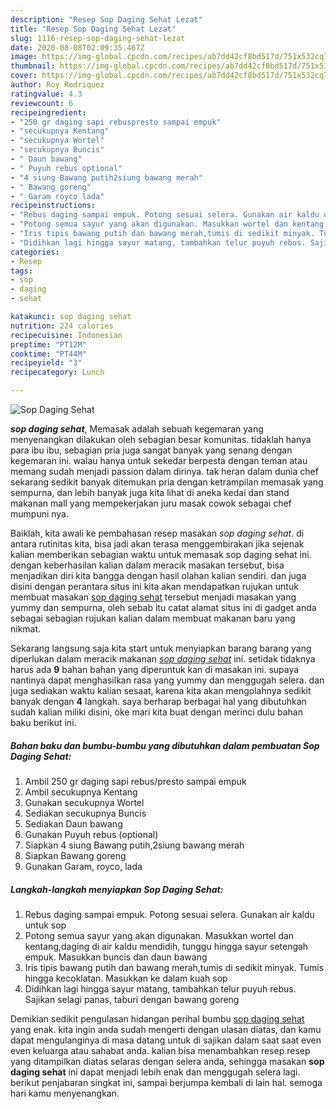 ```yaml
---
description: "Resep Sop Daging Sehat Lezat"
title: "Resep Sop Daging Sehat Lezat"
slug: 1116-resep-sop-daging-sehat-lezat
date: 2020-08-08T02:09:35.467Z
image: https://img-global.cpcdn.com/recipes/ab7dd42cf8bd517d/751x532cq70/sop-daging-sehat-foto-resep-utama.jpg
thumbnail: https://img-global.cpcdn.com/recipes/ab7dd42cf8bd517d/751x532cq70/sop-daging-sehat-foto-resep-utama.jpg
cover: https://img-global.cpcdn.com/recipes/ab7dd42cf8bd517d/751x532cq70/sop-daging-sehat-foto-resep-utama.jpg
author: Roy Rodriquez
ratingvalue: 4.3
reviewcount: 6
recipeingredient:
- "250 gr daging sapi rebuspresto sampai empuk"
- "secukupnya Kentang"
- "secukupnya Wortel"
- "secukupnya Buncis"
- " Daun bawang"
- " Puyuh rebus optional"
- "4 siung Bawang putih2siung bawang merah"
- " Bawang goreng"
- " Garam royco lada"
recipeinstructions:
- "Rebus daging sampai empuk. Potong sesuai selera. Gunakan air kaldu untuk sop"
- "Potong semua sayur yang akan digunakan. Masukkan wortel dan kentang,daging di air kaldu mendidih, tunggu hingga sayur setengah empuk. Masukkan buncis dan daun bawang"
- "Iris tipis bawang putih dan bawang merah,tumis di sedikit minyak. Tumis hingga kecoklatan. Masukkan ke dalam kuah sop"
- "Didihkan lagi hingga sayur matang, tambahkan telur puyuh rebus. Sajikan selagi panas, taburi dengan bawang goreng"
categories:
- Resep
tags:
- sop
- daging
- sehat

katakunci: sop daging sehat 
nutrition: 224 calories
recipecuisine: Indonesian
preptime: "PT12M"
cooktime: "PT44M"
recipeyield: "3"
recipecategory: Lunch

---
```



![Sop Daging Sehat](https://img-global.cpcdn.com/recipes/ab7dd42cf8bd517d/751x532cq70/sop-daging-sehat-foto-resep-utama.jpg)

<b><i>sop daging sehat</i></b>, Memasak adalah sebuah kegemaran yang menyenangkan dilakukan oleh sebagian besar komunitas. tidaklah hanya para ibu ibu, sebagian pria juga sangat banyak yang senang dengan kegemaran ini. walau hanya untuk sekedar berpesta dengan teman atau memang sudah menjadi passion dalam dirinya. tak heran dalam dunia chef sekarang sedikit banyak ditemukan pria dengan ketrampilan memasak yang sempurna, dan lebih banyak juga kita lihat di aneka kedai dan stand makanan mall yang mempekerjakan juru masak cowok sebagai chef mumpuni nya.

Baiklah, kita awali ke pembahasan resep masakan <i>sop daging sehat</i>. di antara rutinitas kita, bisa jadi akan terasa menggembirakan jika sejenak kalian memberikan sebagian waktu untuk memasak sop daging sehat ini. dengan keberhasilan kalian dalam meracik masakan tersebut, bisa menjadikan diri kita bangga dengan hasil olahan kalian sendiri. dan juga disini dengan perantara situs ini kita akan mendapatkan rujukan untuk membuat masakan <u>sop daging sehat</u> tersebut menjadi masakan yang yummy dan sempurna, oleh sebab itu catat alamat situs ini di gadget anda sebagai sebagian rujukan kalian dalam membuat makanan baru yang nikmat.




Sekarang langsung saja kita start untuk menyiapkan barang barang yang diperlukan dalam meracik makanan <u><i>sop daging sehat</i></u> ini. setidak tidaknya harus ada <b>9</b> bahan bahan yang diperuntuk kan di masakan ini. supaya nantinya dapat menghasilkan rasa yang yummy dan menggugah selera. dan juga sediakan waktu kalian sesaat, karena kita akan mengolahnya sedikit banyak dengan <b>4</b> langkah. saya berharap berbagai hal yang dibutuhkan sudah kalian miliki disini, oke mari kita buat dengan merinci dulu bahan baku berikut ini.

<!--inarticleads1-->

##### Bahan baku dan bumbu-bumbu yang dibutuhkan dalam pembuatan Sop Daging Sehat:

1. Ambil 250 gr daging sapi rebus/presto sampai empuk
1. Ambil secukupnya Kentang
1. Gunakan secukupnya Wortel
1. Sediakan secukupnya Buncis
1. Sediakan  Daun bawang
1. Gunakan  Puyuh rebus (optional)
1. Siapkan 4 siung Bawang putih,2siung bawang merah
1. Siapkan  Bawang goreng
1. Gunakan  Garam, royco, lada




<!--inarticleads2-->

##### Langkah-langkah menyiapkan Sop Daging Sehat:

1. Rebus daging sampai empuk. Potong sesuai selera. Gunakan air kaldu untuk sop
1. Potong semua sayur yang akan digunakan. Masukkan wortel dan kentang,daging di air kaldu mendidih, tunggu hingga sayur setengah empuk. Masukkan buncis dan daun bawang
1. Iris tipis bawang putih dan bawang merah,tumis di sedikit minyak. Tumis hingga kecoklatan. Masukkan ke dalam kuah sop
1. Didihkan lagi hingga sayur matang, tambahkan telur puyuh rebus. Sajikan selagi panas, taburi dengan bawang goreng




Demikian sedikit pengulasan hidangan perihal bumbu <u>sop daging sehat</u> yang enak. kita ingin anda sudah mengerti dengan ulasan diatas, dan kamu dapat mengulanginya di masa datang untuk di sajikan dalam saat saat even even keluarga atau sahabat anda. kalian bisa menambahkan resep resep yang ditampilkan diatas selaras dengan selera anda, sehingga masakan <b>sop daging sehat</b> ini dapat menjadi lebih enak dan menggugah selera lagi. berikut penjabaran singkat ini, sampai berjumpa kembali di lain hal. semoga hari kamu menyenangkan.
